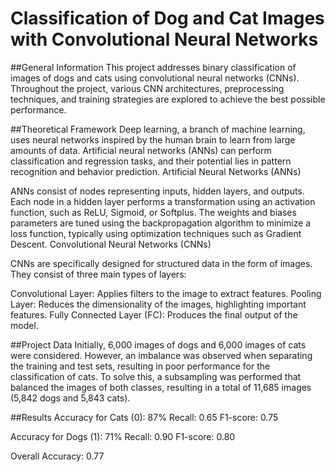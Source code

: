 # Classification of Dog and Cat Images with Convolutional Neural Networks

##General Information
This project addresses binary classification of images of dogs and cats using convolutional neural networks (CNNs). Throughout the project, various CNN architectures, preprocessing techniques, and training strategies are explored to achieve the best possible performance.

##Theoretical Framework
Deep learning, a branch of machine learning, uses neural networks inspired by the human brain to learn from large amounts of data. Artificial neural networks (ANNs) can perform classification and regression tasks, and their potential lies in pattern recognition and behavior prediction.
Artificial Neural Networks (ANNs)

ANNs consist of nodes representing inputs, hidden layers, and outputs. Each node in a hidden layer performs a transformation using an activation function, such as ReLU, Sigmoid, or Softplus. The weights and biases parameters are tuned using the backpropagation algorithm to minimize a loss function, typically using optimization techniques such as Gradient Descent.
Convolutional Neural Networks (CNNs)

CNNs are specifically designed for structured data in the form of images. They consist of three main types of layers:

Convolutional Layer: Applies filters to the image to extract features.
Pooling Layer: Reduces the dimensionality of the images, highlighting important features.
Fully Connected Layer (FC): Produces the final output of the model.

##Project Data
Initially, 6,000 images of dogs and 6,000 images of cats were considered. However, an imbalance was observed when separating the training and test sets, resulting in poor performance for the classification of cats. To solve this, a subsampling was performed that balanced the images of both classes, resulting in a total of 11,685 images (5,842 dogs and 5,843 cats).

##Results
Accuracy for Cats (0): 87%
Recall: 0.65
F1-score: 0.75

Accuracy for Dogs (1): 71%
Recall: 0.90
F1-score: 0.80

Overall Accuracy: 0.77
